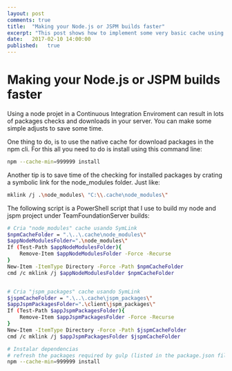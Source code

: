 ```yaml
---
layout: post
comments: true
title:  "Making your Node.js or JSPM builds faster"
excerpt: "This post shows how to implement some very basic cache using symbolic links"
date:   2017-02-10 14:00:00
published:   true
---
```


Making your Node.js or JSPM builds faster
=========================================

Using a node projet in a Continuous Integration Enviroment can result in lots of packages checks and downloads in your server. 
You can make some simple adjusts to save some time.

One thing to do, is to use the native cache for download packages in the npm cli. For this all you need to do is install using this command line:

```bash
npm --cache-min=999999 install
```

Another tip is to save time of the checking for installed packages by crating a symbolic link for the node_modules folder. Just like:

```bash
mklink /j .\node_modules\ "C:\\.cache\node_modules\"
```

The following script is a PowerShell script that I use to build my node and jspm project under TeamFoundationServer builds:

```bash
# Cria "node_modules" cache usando SymLink
$npmCacheFolder = ".\..\.cache\node_modules\"
$appNodeModulesFolder=".\node_modules\"
If (Test-Path $appNodeModulesFolder){
	Remove-Item $appNodeModulesFolder -Force -Recurse
}
New-Item -ItemType Directory -Force -Path $npmCacheFolder
cmd /c mklink /j $appNodeModulesFolder $npmCacheFolder


# Cria "jspm_packages" cache usando SymLink
$jspmCacheFolder = ".\..\.cache\jspm_packages\"
$appJspmPackagesFolder=".\client\jspm_packages\"
If (Test-Path $appJspmPackagesFolder){
	Remove-Item $appJspmPackagesFolder -Force -Recurse
}
New-Item -ItemType Directory -Force -Path $jspmCacheFolder
cmd /c mklink /j $appJspmPackagesFolder $jspmCacheFolder

# Instalar dependencias
# refresh the packages required by gulp (listed in the package.json file)
npm --cache-min=999999 install
```

